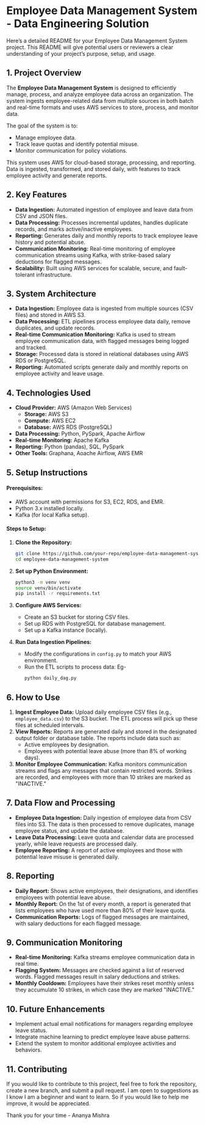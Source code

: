 # Employee Data Management System - Data Engineering Solution
Here’s a detailed README for your Employee Data Management System project. This README will give potential users or reviewers a clear understanding of your project’s purpose, setup, and usage.


## 1. Project Overview

The **Employee Data Management System** is designed to efficiently manage, process, and analyze employee data across an organization. The system ingests employee-related data from multiple sources in both batch and real-time formats and uses AWS services to store, process, and monitor data.

The goal of the system is to:
- Manage employee data.
- Track leave quotas and identify potential misuse.
- Monitor communication for policy violations.

This system uses AWS for cloud-based storage, processing, and reporting. Data is ingested, transformed, and stored daily, with features to track employee activity and generate reports.


## 2. Key Features
- **Data Ingestion:** Automated ingestion of employee and leave data from CSV and JSON files.
- **Data Processing:** Processes incremental updates, handles duplicate records, and marks active/inactive employees.
- **Reporting:** Generates daily and monthly reports to track employee leave history and potential abuse.
- **Communication Monitoring:** Real-time monitoring of employee communication streams using Kafka, with strike-based salary deductions for flagged messages.
- **Scalability:** Built using AWS services for scalable, secure, and fault-tolerant infrastructure.


## 3. System Architecture

- **Data Ingestion:** Employee data is ingested from multiple sources (CSV files) and stored in AWS S3.
- **Data Processing:** ETL pipelines process employee data daily, remove duplicates, and update records.
- **Real-time Communication Monitoring:** Kafka is used to stream employee communication data, with flagged messages being logged and tracked.
- **Storage:** Processed data is stored in relational databases using AWS RDS or PostgreSQL.
- **Reporting:** Automated scripts generate daily and monthly reports on employee activity and leave usage.


## 4. Technologies Used
- **Cloud Provider:** AWS (Amazon Web Services)
  - **Storage:** AWS S3
  - **Compute:** AWS EC2
  - **Database:** AWS RDS (PostgreSQL)
- **Data Processing:** Python, PySpark, Apache Airflow
- **Real-time Monitoring:** Apache Kafka
- **Reporting:** Python (pandas), SQL, PySpark
- **Other Tools:** Graphana, Aoache Airflow, AWS EMR


## 5. Setup Instructions

#### Prerequisites:
- AWS account with permissions for S3, EC2, RDS, and EMR.
- Python 3.x installed locally.
- Kafka (for local Kafka setup).

#### Steps to Setup:

1. **Clone the Repository:**
   ```bash
   git clone https://github.com/your-repo/employee-data-management-system.git
   cd employee-data-management-system
   ```

2. **Set up Python Environment:**
   ```bash
   python3 -m venv venv
   source venv/bin/activate
   pip install -r requirements.txt
   ```

3. **Configure AWS Services:**
   - Create an S3 bucket for storing CSV files.
   - Set up RDS with PostgreSQL for database management.
   - Set up a Kafka instance (locally).

4. **Run Data Ingestion Pipelines:**
   - Modify the configurations in `config.py` to match your AWS environment.
   - Run the ETL scripts to process data:
     Eg-
     ```bash
     python daily_dag.py
     ```

## 6. How to Use

1. **Ingest Employee Data:** Upload daily employee CSV files (e.g., `employee_data.csv`) to the S3 bucket. The ETL process will pick up these files at scheduled intervals.
2. **View Reports:** Reports are generated daily and stored in the designated output folder or database table. The reports include data such as:
   - Active employees by designation.
   - Employees with potential leave abuse (more than 8% of working days).
3. **Monitor Employee Communication:** Kafka monitors communication streams and flags any messages that contain restricted words. Strikes are recorded, and employees with more than 10 strikes are marked as "INACTIVE."


## 7. Data Flow and Processing

- **Employee Data Ingestion:** Daily ingestion of employee data from CSV files into S3. The data is then processed to remove duplicates, manage employee status, and update the database.
- **Leave Data Processing:** Leave quota and calendar data are processed yearly, while leave requests are processed daily.
- **Employee Reporting:** A report of active employees and those with potential leave misuse is generated daily.


## 8. Reporting

- **Daily Report:** Shows active employees, their designations, and identifies employees with potential leave abuse.
- **Monthly Report:** On the 1st of every month, a report is generated that lists employees who have used more than 80% of their leave quota.
- **Communication Reports:** Logs of flagged messages are maintained, with salary deductions for each flagged message.


## 9. Communication Monitoring

- **Real-time Monitoring:** Kafka streams employee communication data in real time.
- **Flagging System:** Messages are checked against a list of reserved words. Flagged messages result in salary deductions and strikes.
- **Monthly Cooldown:** Employees have their strikes reset monthly unless they accumulate 10 strikes, in which case they are marked "INACTIVE."


## 10. Future Enhancements

- Implement actual email notifications for managers regarding employee leave status.
- Integrate machine learning to predict employee leave abuse patterns.
- Extend the system to monitor additional employee activities and behaviors.


## 11. Contributing

If you would like to contribute to this project, feel free to fork the repository, create a new branch, and submit a pull request. I am open to suggestions as I know I am a beginner and want to learn. So if you would like to help me improve, it would be appreciated.


Thank you for your time - Ananya Mishra
